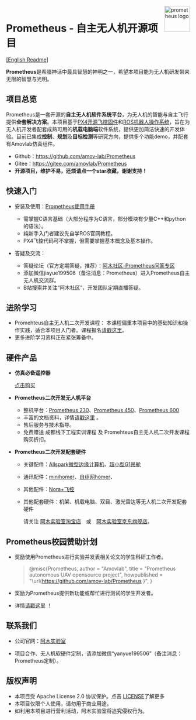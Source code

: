 <img src="https://z3.ax1x.com/2021/05/05/gKVnHJ.png" alt="prometheus logo" align="right" height="70" />

# Prometheus - 自主无人机开源项目

[[English Readme]](https://github.com/amov-lab/Prometheus/blob/master/README_EN.md)

**Prometheus**是希腊神话中最具智慧的神明之一，希望本项目能为无人机研发带来无限的智慧与光明。

## 项目总览

Prometheus是一套开源的**自主无人机软件系统平台**，为无人机的智能与自主飞行提供**全套解决方案**。本项目基于[PX4开源飞控固件](https://docs.px4.io/main/zh/index.html)和[ROS机器人操作系统](https://wiki.ros.org/)，旨在为无人机开发者配套成熟可用的**机载电脑端**软件系统，提供更加简洁快速的开发体验。目前已集成**控制**、**规划**及**目标检测**等研究方向，提供多个功能demo，并配套有Amovlab仿真组件。

 - Github：https://github.com/amov-lab/Prometheus
 - Gitee：https://gitee.com/amovlab/Prometheus
 - **开源项目，维护不易，还烦请点一个star收藏，谢谢支持！**

## 快速入门

 - 安装及使用：[Prometheus使用手册](https://wiki.amovlab.com/public/prometheus-wiki/)
    - 需掌握C语言基础（大部分程序为C语言，部分模块有少量C++和python的语法）。
    - 纯新手入门者建议先自学ROS官网教程。
    - PX4飞控代码可不掌握，但需要掌握基本概念及基本操作。

 - 答疑及交流：
    - 答疑论坛（官方定期答疑，推荐）：[阿木社区-Prometheus问答专区](https://bbs.amovlab.com/forum.php?mod=forumdisplay&fid=101)
    - 添加微信jiayue199506（备注消息：Prometheus）进入Prometheus自主无人机交流群。
    - B站搜索并关注“阿木社区”，开发团队定期直播答疑。

## 进阶学习

 - Promehteus自主无人机二次开发课程： 本课程偏重本项目中的基础知识和操作实践，适合本项目入门者。课程报名[请戳这里](https://bbs.amovlab.com/plugin.php?id=zhanmishu_video:video&mod=video&cid=43)。
 - 更多进阶学习资料正在紧张筹备中。

## 硬件产品

- **仿真必备遥控器**

  [点击购买](https://item.taobao.com/item.htm?spm=a1z10.5-c-s.w4002-22617251051.13.2ffa3e75uvfxuB&id=612837659406)

- **Prometheus二次开发无人机平台**   

  - 整机平台：[Prometheus  230](https://mp.weixin.qq.com/s/Tc1VPPGdA3-rw1glKwjIRg)、[Prometheus 450](https://mp.weixin.qq.com/s/LdtmLQ2eYUwg-pRklMXL8w)、[Prometheus  600](https://mp.weixin.qq.com/s/LgHU2E34d37wiX2jcgSPPA)
  - 丰富的文档资料，详情[请戳这里](https://wiki.amovlab.com/public/prometheuswiki/) 。
  - 售后服务与技术指导。
  - 免费赠送 成都线下工程实训课程 及 Promehteus自主无人机二次开发课程购买折扣。

- **Prometheus二次开发配套硬件**   

  - 关键配件：[Allspark微型边缘计算机](https://mp.weixin.qq.com/s/EF7wRWPuazYwUlXaUr2g_Q)、[超小型G1吊舱](https://mp.weixin.qq.com/s/ddtYEVJkY8TpH47NjUxKXQ)

  - 通讯配件：[minihomer](https://mp.weixin.qq.com/s/7sasXY_8S1DqYsrgs0U5NA)、[自组网homer](https://mp.weixin.qq.com/s/5ap0EeeWdk4IcDGNv1IaZw)、

  - 其他配件：[Nora+飞控](https://item.taobao.com/item.htm?spm=a1z10.5-c-s.w4002-22617251051.24.73186f33qJobSF&id=676347508327)

  - 其他配套硬件：机架、机载电脑、双目、激光雷达等无人机二次开发配套硬件

    请关注 [阿木实验室淘宝店](https://shop142114972.taobao.com/?spm=a230r.7195193.1997079397.2.67d03d8dJQgFRW)　或　[阿木实验室京东旗舰店](https://mall.jd.com/index-10260560.html?from=pc)。

## Prometheus校园赞助计划
 - 奖励使用Prometheus进行实验并发表相关论文的学生科研工作者。
 
   > @misc{Prometheus, author = "Amovlab", title = "Prometheus autonomous UAV opensource project", howpublished = "\url{https://github.com/amov-lab/Prometheus }", } 
 
 - 奖励为Prometheus提供新功能或帮忙进行测试的学生开发者。

- 详情[请戳这里](https://mp.weixin.qq.com/s/zU-iXMKh0An-v6vZXH_Rmg) ！

## 联系我们

- 公司官网：[阿木实验室](https://www.amovlab.com)

- 项目合作、无人机软硬件定制，请添加微信“yanyue199506”（备注消息：Prometheus定制）。

## 版权声明

 - 本项目受 Apache License 2.0 协议保护。点击 [LICENSE](https://wiki.amovlab.com/public/prometheus-wiki/Prometheus-%E8%87%AA%E4%B8%BB%E6%97%A0%E4%BA%BA%E6%9C%BA%E5%BC%80%E6%BA%90%E9%A1%B9%E7%9B%AE/%E5%BC%80%E6%BA%90License%E5%8F%8A%E7%89%88%E6%9D%83%E5%A3%B0%E6%98%8E.html)了解更多
 - 本项目仅限个人使用，请勿用于商业用途。
 - 如利用本项目进行营利活动，阿木实验室将追究侵权行为。
